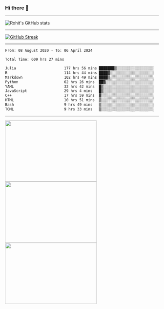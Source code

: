 ### Hi there 👋

<hr/>

![Rohit's GitHub stats](https://github-readme-stats.vercel.app/api?username=RohitRathore1&show_icons=true&theme=transparent)

<hr/>

[![GitHub Streak](http://github-readme-streak-stats.herokuapp.com?user=RohitRathore1&theme=dark&mode=weekly)](https://git.io/streak-stats)

<hr/>

<!--START_SECTION:waka-->

```txt
From: 08 August 2020 - To: 06 April 2024

Total Time: 609 hrs 27 mins

Julia                      177 hrs 56 mins ███████▒░░░░░░░░░░░░░░░░░   29.20 %
R                          114 hrs 44 mins ████▓░░░░░░░░░░░░░░░░░░░░   18.83 %
Markdown                   102 hrs 49 mins ████▒░░░░░░░░░░░░░░░░░░░░   16.87 %
Python                     62 hrs 26 mins  ██▓░░░░░░░░░░░░░░░░░░░░░░   10.25 %
YAML                       32 hrs 42 mins  █▒░░░░░░░░░░░░░░░░░░░░░░░   05.37 %
JavaScript                 29 hrs 4 mins   █▒░░░░░░░░░░░░░░░░░░░░░░░   04.77 %
C++                        17 hrs 59 mins  ▓░░░░░░░░░░░░░░░░░░░░░░░░   02.95 %
HTML                       10 hrs 51 mins  ▒░░░░░░░░░░░░░░░░░░░░░░░░   01.78 %
Bash                       9 hrs 49 mins   ▒░░░░░░░░░░░░░░░░░░░░░░░░   01.61 %
TOML                       9 hrs 33 mins   ▒░░░░░░░░░░░░░░░░░░░░░░░░   01.57 %
```

<!--END_SECTION:waka-->

<hr/>

<p>
  <img src="https://wakatime.com/share/@TeAmp0is0N/0205e68a-e5ed-48bf-b870-3c94c1fa77d3.svg" width="300" height="200">
  <img src="https://wakatime.com/share/@TeAmp0is0N/3935ee43-08a3-493e-8b95-60c1f9204b15.svg" width="300" height="200">
  <img src="https://wakatime.com/share/@TeAmp0is0N/8717aacc-7340-44e0-abb1-987dc9823fcd.svg" width="300" height="200">
</p>




